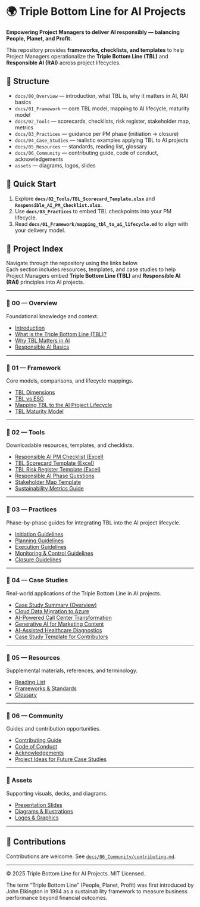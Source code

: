 # 🌍 Triple Bottom Line for AI Projects

**Empowering Project Managers to deliver AI responsibly — balancing People, Planet, and Profit.**

This repository provides **frameworks, checklists, and templates** to help Project Managers operationalize the **Triple Bottom Line (TBL)** and **Responsible AI (RAI)** across project lifecycles.

## 🧱 Structure
- `docs/00_Overview` — introduction, what TBL is, why it matters in AI, RAI basics
- `docs/01_Framework` — core TBL model, mapping to AI lifecycle, maturity model
- `docs/02_Tools` — scorecards, checklists, risk register, stakeholder map, metrics
- `docs/03_Practices` — guidance per PM phase (initiation → closure)
- `docs/04_Case_Studies` — realistic examples applying TBL to AI projects
- `docs/05_Resources` — standards, reading list, glossary
- `docs/06_Community` — contributing guide, code of conduct, acknowledgements
- `assets` — diagrams, logos, slides

## 🧩 Quick Start
1. Explore **`docs/02_Tools/TBL_Scorecard_Template.xlsx`** and **`Responsible_AI_PM_Checklist.xlsx`**.
2. Use **`docs/03_Practices`** to embed TBL checkpoints into your PM lifecycle.
3. Read **`docs/01_Framework/mapping_tbl_to_ai_lifecycle.md`** to align with your delivery model.

## 🧭 Project Index

Navigate through the repository using the links below.  
Each section includes resources, templates, and case studies to help Project Managers embed **Triple Bottom Line (TBL)** and **Responsible AI (RAI)** principles into AI projects.

---

### 🔹 00 — Overview
Foundational knowledge and context.

- [Introduction](docs/00_Overview/introduction.md)  
- [What is the Triple Bottom Line (TBL)?](docs/00_Overview/what_is_tbl.md)  
- [Why TBL Matters in AI](docs/00_Overview/why_tbl_matters_in_ai.md)  
- [Responsible AI Basics](docs/00_Overview/responsible_ai_basics.md)

---

### 🔹 01 — Framework
Core models, comparisons, and lifecycle mappings.

- [TBL Dimensions](docs/01_Framework/tbl_dimensions.md)  
- [TBL vs ESG](docs/01_Framework/tbl_vs_esg.md)  
- [Mapping TBL to the AI Project Lifecycle](docs/01_Framework/mapping_tbl_to_ai_lifecycle.md)  
- [TBL Maturity Model](docs/01_Framework/maturity_model.md)

---

### 🔹 02 — Tools
Downloadable resources, templates, and checklists.

- [Responsible AI PM Checklist (Excel)](docs/02_Tools/Responsible_AI_PM_Checklist.xlsx)  
- [TBL Scorecard Template (Excel)](docs/02_Tools/TBL_Scorecard_Template.xlsx)  
- [TBL Risk Register Template (Excel)](docs/02_Tools/TBL_Risk_Register_Template.xlsx)  
- [Responsible AI Phase Questions](docs/02_Tools/Responsible_AI_PM_Questions.md)  
- [Stakeholder Map Template](docs/02_Tools/stakeholder_map_template.md)  
- [Sustainability Metrics Guide](docs/02_Tools/sustainability_metrics.md)

---

### 🔹 03 — Practices
Phase-by-phase guides for integrating TBL into the AI project lifecycle.

- [Initiation Guidelines](docs/03_Practices/initiation_guidelines.md)  
- [Planning Guidelines](docs/03_Practices/planning_guidelines.md)  
- [Execution Guidelines](docs/03_Practices/execution_guidelines.md)  
- [Monitoring & Control Guidelines](docs/03_Practices/monitoring_guidelines.md)  
- [Closure Guidelines](docs/03_Practices/closure_guidelines.md)

---

### 🔹 04 — Case Studies
Real-world applications of the Triple Bottom Line in AI projects.

- [Case Study Summary (Overview)](docs/04_Case_Studies/case_study_summary.md)  
- [Cloud Data Migration to Azure](docs/04_Case_Studies/cloud_migration_tbl.md)  
- [AI-Powered Call Center Transformation](docs/04_Case_Studies/call_center_ai_tbl.md)  
- [Generative AI for Marketing Content](docs/04_Case_Studies/generative_ai_content_tbl.md)  
- [AI-Assisted Healthcare Diagnostics](docs/04_Case_Studies/healthcare_ai_tbl.md)  
- [Case Study Template for Contributors](docs/04_Case_Studies/_template.md)

---

### 🔹 05 — Resources
Supplemental materials, references, and terminology.

- [Reading List](docs/05_Resources/reading_list.md)  
- [Frameworks & Standards](docs/05_Resources/frameworks_and_standards.md)  
- [Glossary](docs/05_Resources/glossary.md)

---

### 🔹 06 — Community
Guides and contribution opportunities.

- [Contributing Guide](docs/06_Community/contributing.md)  
- [Code of Conduct](docs/06_Community/code_of_conduct.md)  
- [Acknowledgements](docs/06_Community/acknowledgements.md)  
- [Project Ideas for Future Case Studies](docs/06_Community/project_ideas.md)

---

### 🔹 Assets
Supporting visuals, decks, and diagrams.

- [Presentation Slides](assets/slides/Responsible_AI_PM_Deck.pptx)  
- [Diagrams & Illustrations](assets/diagrams/)  
- [Logos & Graphics](assets/logos/)

---

## 🙌 Contributions
Contributions are welcome. See [`docs/06_Community/contributing.md`](docs/06_Community/contributing.md).

---
© 2025 Triple Bottom Line for AI Projects. MIT Licensed.

The term “Triple Bottom Line” (People, Planet, Profit) was first introduced by John Elkington in 1994 as a sustainability framework to measure business performance beyond financial outcomes.
